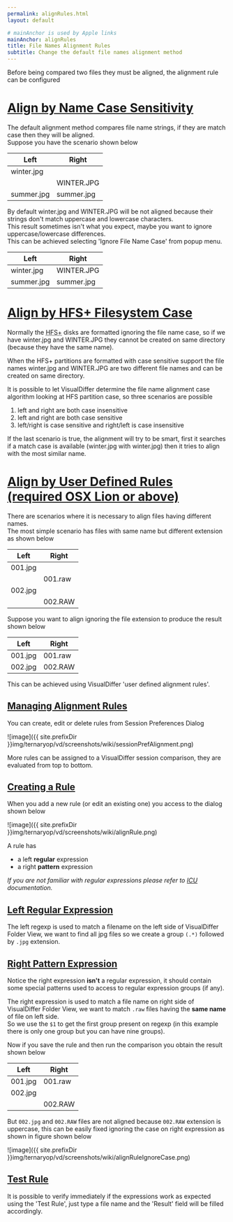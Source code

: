 ```yaml
---
permalink: alignRules.html
layout: default

# mainAnchor is used by Apple links
mainAnchor: alignRules
title: File Names Alignment Rules
subtitle: Change the default file names alignment method
---
```


Before being compared two files they must be aligned, the alignment rule can be configured

# [Align by Name Case Sensitivity](#align_by_name_case_sensitivity)

The default alignment method compares file name strings, if they are match case then they will be aligned.  
Suppose you have the scenario shown below

<div class="table-wrapper">
    <table class="alt">
        <thead>
            <tr>
                <th>Left</th>
                <th>Right</th>
            </tr>
        </thead>
        <tbody>
            <tr>
                <td>winter.jpg</td>
                <td>&nbsp;</td>
            </tr>
            <tr>
                <td>&nbsp;</td>
                <td>WINTER.JPG</td>
            </tr>
            <tr>
                <td>summer.jpg</td>
                <td>summer.jpg</td>
            </tr>
        </tbody>
    </table>
</div>

By default winter.jpg and WINTER.JPG will be not aligned because their strings don't match uppercase and lowercase characters.  
This result sometimes isn't what you expect, maybe you want to ignore uppercase/lowercase differences.  
This can be achieved selecting 'Ignore File Name Case' from popup menu.</p>

<div class="table-wrapper">
    <table class="alt">
        <thead>
            <tr>
                <th>Left</th>
                <th>Right</th>
            </tr>
        </thead>
        <tbody>
            <tr>
                <td>winter.jpg</td>
                <td>WINTER.JPG</td>
            </tr>
            <tr>
                <td>summer.jpg</td>
                <td>summer.jpg</td>
            </tr>
        </tbody>
    </table>
</div>

# [Align by HFS+ Filesystem Case](#align_by_hfs_filesystem_case)

Normally the <acronym title="Hierarchical File System">HFS+</acronym> disks are formatted ignoring the file name case, so if we have winter.jpg and WINTER.JPG they cannot be created on same directory (because they have the same name).

When the HFS+ partitions are formatted with case sensitive support the file names winter.jpg and WINTER.JPG are two different file names and can be created on same directory.

It is possible to let VisualDiffer determine the file name alignment case algorithm looking at HFS partition case, so three scenarios are possible

1. left and right are both case insensitive
2. left and right are both case sensitive
3. left/right is case sensitive and right/left is case insensitive

If the last scenario is true, the alignment will try to be smart, first it searches if a match case is available (winter.jpg with winter.jpg) then it tries to align with the most similar name.

# [Align by User Defined Rules (required OSX Lion or above)](#align_by_user_defined_rules_required_osx_lion_or_above)

There are scenarios where it is necessary to align files having different names.  
The most simple scenario has files with same name but different extension as shown below

<div class="table-wrapper">
    <table class="alt">
        <thead>
            <tr>
                <th>Left</th>
                <th>Right</th>
            </tr>
        </thead>
        <tbody>
            <tr>
                <td>001.jpg</td>
                <td>&nbsp;</td>
            </tr>
            <tr>
                <td>&nbsp;</td>
                <td>001.raw</td>
            </tr>
            <tr>
                <td>002.jpg</td>
                <td>&nbsp;</td>
            </tr>
            <tr>
                <td>&nbsp;</td>
                <td>002.RAW</td>
            </tr>
        </tbody>
    </table>
</div>

Suppose you want to align ignoring the file extension to produce the result shown below

<div class="table-wrapper">
    <table class="alt">
        <thead>
            <tr>
                <th>Left</th>
                <th>Right</th>
            </tr>
        </thead>
        <tbody>
            <tr>
                <td>001.jpg</td>
                <td>001.raw</td>
            </tr>
            <tr>
                <td>002.jpg</td>
                <td>002.RAW</td>
            </tr>
        </tbody>
    </table>
</div>

This can be achieved using VisualDiffer 'user defined alignment rules'.

## [Managing Alignment Rules](#managing_alignment_rules)

You can create, edit or delete rules from Session Preferences Dialog

![image]({{ site.prefixDir }}img/ternaryop/vd/screenshots/wiki/sessionPrefAlignment.png)

More rules can be assigned to a VisualDiffer session comparison, they are evaluated from top to bottom.

## [Creating a Rule](#creating_a_rule)

When you add a new rule (or edit an existing one) you access to the dialog shown below

![image]({{ site.prefixDir }}img/ternaryop/vd/screenshots/wiki/alignRule.png) 

A rule has

- a left **regular** expression
- a right **pattern** expression

_If you are not familiar with regular expressions please refer to [ICU](http://userguide.icu-project.org/strings/regexp) documentation._

## [Left Regular Expression](#left_regular_expression)

The left regexp is used to match a filename on the left side of VisualDiffer Folder View, we want to find all jpg files so we create a group `(.*)` followed by `.jpg` extension.

## [Right Pattern Expression](#right_pattern_expression)

Notice the right expression **isn't** a regular expression, it should contain some special patterns used to access to regular expression groups (if any).

The right expression is used to match a file name on right side of VisualDiffer Folder View, we want to match `.raw` files having the **same name** of file on left side.  
So we use the `$1` to get the first group present on regexp (in this example there is only one group but you can have nine groups).

Now if you save the rule and then run the comparison you obtain the result shown below

<div class="table-wrapper">
    <table class="alt">
        <thead>
            <tr>
                <th>Left</th>
                <th>Right</th>
            </tr>
        </thead>
        <tbody>
            <tr>
                <td>001.jpg</td>
                <td>001.raw</td>
            </tr>
            <tr>
                <td>002.jpg</td>
                <td>&nbsp;</td>
            </tr>
            <tr>
                <td>&nbsp;</td>
                <td>002.RAW</td>
            </tr>
        </tbody>
    </table>
</div>

But `002.jpg` and `002.RAW` files are not aligned because `002.RAW` extension is uppercase, this can be easily fixed ignoring the case on right expression as shown in figure shown below

![image]({{ site.prefixDir }}img/ternaryop/vd/screenshots/wiki/alignRuleIgnoreCase.png)

## [Test Rule](#test_rule)

It is possible to verify immediately if the expressions work as expected using the 'Test Rule', just type a file name and the 'Result' field will be filled accordingly.
